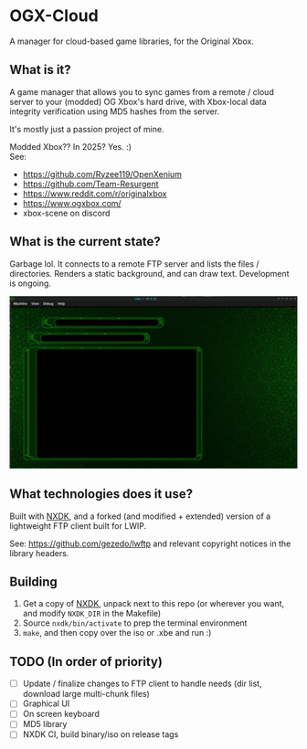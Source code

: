 # OGX-Cloud
A manager for cloud-based game libraries, for the Original Xbox. 

## What is it?
A game manager that allows you to sync games from a remote / cloud server to your (modded) OG Xbox's hard drive, with Xbox-local data integrity verification using MD5 hashes from the server. 

It's mostly just a passion project of mine.

Modded Xbox?? In 2025? Yes. :)  
See: 
* https://github.com/Ryzee119/OpenXenium
* https://github.com/Team-Resurgent
* https://www.reddit.com/r/originalxbox
* https://www.ogxbox.com/
* xbox-scene on discord

## What is the current state?
Garbage lol. It connects to a remote FTP server and lists the files / directories. Renders a static background, and can draw text. Development is ongoing.

![current_status](https://raw.githubusercontent.com/tegan-lamoureux/ogx-cloud/refs/heads/main/resources/current_status.png "screenshot")

## What technologies does it use?
Built with [NXDK](https://github.com/XboxDev/nxdk), and a forked (and modified + extended) version of a lightweight FTP client built for LWIP. 

See: https://github.com/gezedo/lwftp and relevant copyright notices in the library headers.

## Building
1. Get a copy of [NXDK](https://github.com/XboxDev/nxdk), unpack next to this repo (or wherever you want, and modify `NXDK_DIR` in the Makefile)  
2. Source `nxdk/bin/activate` to prep the terminal environment  
3. `make`, and then copy over the iso or .xbe and run :)  

## TODO (In order of priority)
- [ ] Update / finalize changes to FTP client to handle needs (dir list, download large multi-chunk files)  
- [ ] Graphical UI  
- [ ] On screen keyboard  
- [ ] MD5 library  
- [ ] NXDK CI, build binary/iso on release tags  
